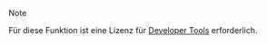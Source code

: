 <!-- markdownlint-disable-file MD041 -->
> [!NOTE]
> Für diese Funktion ist eine Lizenz für [Developer Tools][1] erforderlich.

<!-- Referenced links -->
[1]: https://docs.superoffice.com/en/admin/license/expander-services/tool-box.html
